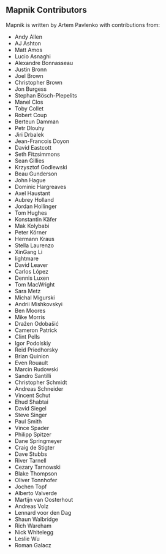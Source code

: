 ## Mapnik Contributors

Mapnik is written by Artem Pavlenko with contributions from:

* Andy Allen
* AJ Ashton
* Matt Amos
* Lucio Asnaghi
* Alexandre Bonnasseau
* Justin Bronn
* Joel Brown
* Christopher Brown
* Jon Burgess
* Stephan Bösch-Plepelits
* Manel Clos
* Toby Collet
* Robert Coup
* Berteun Damman
* Petr Dlouhy
* Jiri Drbalek
* Jean-Francois Doyon
* David Eastcott
* Seth Fitzsimmons
* Sean Gillies
* Krzysztof Godlewski
* Beau Gunderson
* John Hague
* Dominic Hargreaves
* Axel Haustant
* Aubrey Holland
* Jordan Hollinger
* Tom Hughes
* Konstantin Käfer
* Mak Kolybabi
* Peter Körner
* Hermann Kraus
* Stella Laurenzo
* XinGang Li
* lightmare
* David Leaver
* Carlos López
* Dennis Luxen
* Tom MacWright
* Sara Metz
* Michal Migurski
* Andrii Mishkovskyi
* Ben Moores
* Mike Morris
* Dražen Odobašić
* Cameron Patrick
* Clint Pells
* Igor Podolskiy
* Reid Priedhorsky
* Brian Quinion
* Even Rouault
* Marcin Rudowski
* Sandro Santilli
* Christopher Schmidt
* Andreas Schneider
* Vincent Schut
* Ehud Shabtai
* David Siegel
* Steve Singer
* Paul Smith
* Vince Spader
* Philipp Spitzer
* Dane Springmeyer
* Craig de Stigter
* Dave Stubbs
* River Tarnell
* Cezary Tarnowski
* Blake Thompson
* Oliver Tonnhofer
* Jochen Topf
* Alberto Valverde
* Martijn van Oosterhout 
* Andreas Volz
* Lennard voor den Dag
* Shaun Walbridge
* Rich Wareham
* Nick Whitelegg
* Leslie Wu
* Roman Galacz
